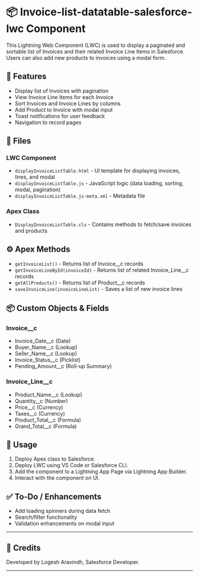 # 📦 Invoice-list-datatable-salesforce-lwc Component

This Lightning Web Component (LWC) is used to display a paginated and sortable list of Invoices and their related Invoice Line Items in Salesforce. Users can also add new products to invoices using a modal form.

## 🚀 Features

- Display list of Invoices with pagination
- View Invoice Line Items for each Invoice
- Sort Invoices and Invoice Lines by columns
- Add Product to Invoice with modal input
- Toast notifications for user feedback
- Navigation to record pages

## 📁 Files

### LWC Component

- `displayInvoiceListTable.html` - UI template for displaying invoices, lines, and modal
- `displayInvoiceListTable.js` - JavaScript logic (data loading, sorting, modal, pagination)
- `displayInvoiceListTable.js-meta.xml` - Metadata file

### Apex Class

- `DisplayInvoiceListTable.cls` - Contains methods to fetch/save invoices and products

## ⚙️ Apex Methods

- `getInvoiceList()` - Returns list of Invoice__c records
- `getInvoiceLineById(invoiceId)` - Returns list of related Invoice_Line__c records
- `getAllProducts()` - Returns list of Product__c records
- `saveInvoiceLine(invoiceLineList)` - Saves a list of new invoice lines

## 📦 Custom Objects & Fields

### Invoice__c

- Invoice_Date__c (Date)
- Buyer_Name__c (Lookup)
- Seller_Name__c (Lookup)
- Invoice_Status__c (Picklist)
- Pending_Amount__c (Roll-up Summary)

### Invoice_Line__c

- Product_Name__c (Lookup)
- Quantity__c (Number)
- Price__c (Currency)
- Taxes__c (Currency)
- Product_Total__c (Formula)
- Grand_Total__c (Formula)

## 📄 Usage

1. Deploy Apex class to Salesforce.
2. Deploy LWC using VS Code or Salesforce CLI.
3. Add the component to a Lightning App Page via Lightning App Builder.
4. Interact with the component on UI.

## ✅ To-Do / Enhancements

- Add loading spinners during data fetch
- Search/filter functionality
- Validation enhancements on modal input

---

## 🙌 Credits

Developed by Logesh Aravindh, Salesforce Developer.

---
